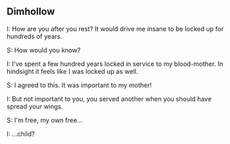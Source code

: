 ## Dimhollow

I: How are you after you rest? It would drive me insane to be locked up for hundreds of years.

S: How would you know?

I: I've spent a few hundred years locked in service to my blood-mother. In hindsight it feels like I was locked up as well.

S: I agreed to this. It was important to my mother!

I: But not important to you, you served another when you should have spread your wings.

S: I'm free, my own free...

I: ...child?
